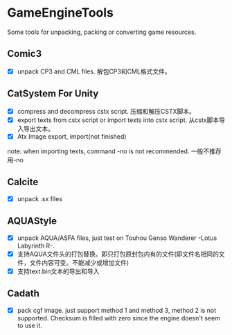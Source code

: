 # GameEngineTools
Some tools for unpacking, packing or converting game resources.

## Comic3
- [x] unpack CP3 and CML files. 解包CP3和CML格式文件。

## CatSystem For Unity

- [x] compress and decompress cstx script. 压缩和解压CSTX脚本。
- [x] export texts from cstx script or import texts into cstx script. 从cstx脚本导入导出文本。
- [x] Atx Image export, import(not finished)

note:
when importing texts, command -no is not recommended. 一般不推荐用-no

## Calcite
- [x] unpack .sx files

## AQUAStyle
- [x] unpack AQUA/ASFA files, just test on Touhou Genso Wanderer -Lotus Labyrinth R-.
- [x] 支持AQUA文件头的打包替换。即只打包原封包内有的文件(即文件名相同的文件，文件内容可变。不能减少或增加文件)
- [x] 支持text.bin文本的导出和导入

## Cadath
- [x] pack cgf image. just support method 1 and method 3, method 2 is not supported. Checksum is filled with zero since the engine doesn't seem to use it.
